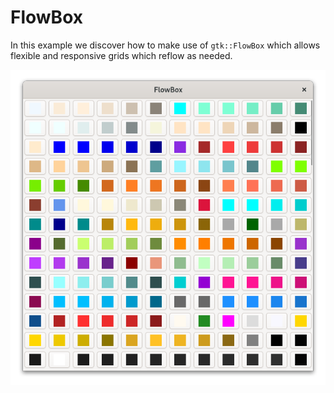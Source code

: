 # FlowBox

In this example we discover how to make use of `gtk::FlowBox` which allows flexible and responsive grids which reflow as needed.

![Screenshot](screenshot.png)
